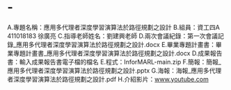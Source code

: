 # -
  A.專題名稱：應用多代理者深度學習演算法於路徑規劃之設計  B.組員：資工四A 411018183 徐廣亮  C.指導老師姓名：劉建興老師  D.兩次會議紀錄：第一次會議記錄_應用多代理者深度學習演算法於路徑規劃之設計.docx  E.畢業專題計畫書：畢業專題計畫書_應用多代理者深度學習演算法於路徑規劃之設計.docx  D.成果報告書：輸入成果報告書電子檔的檔名  E.程式：InforMARL-main.zip  F.簡報：簡報_應用多代理者深度學習演算法於路徑規劃之設計.pptx  G.海報：海報_應用多代理者深度學習演算法於路徑規劃之設計.pdf  H.介紹影片：www.youtube.com
